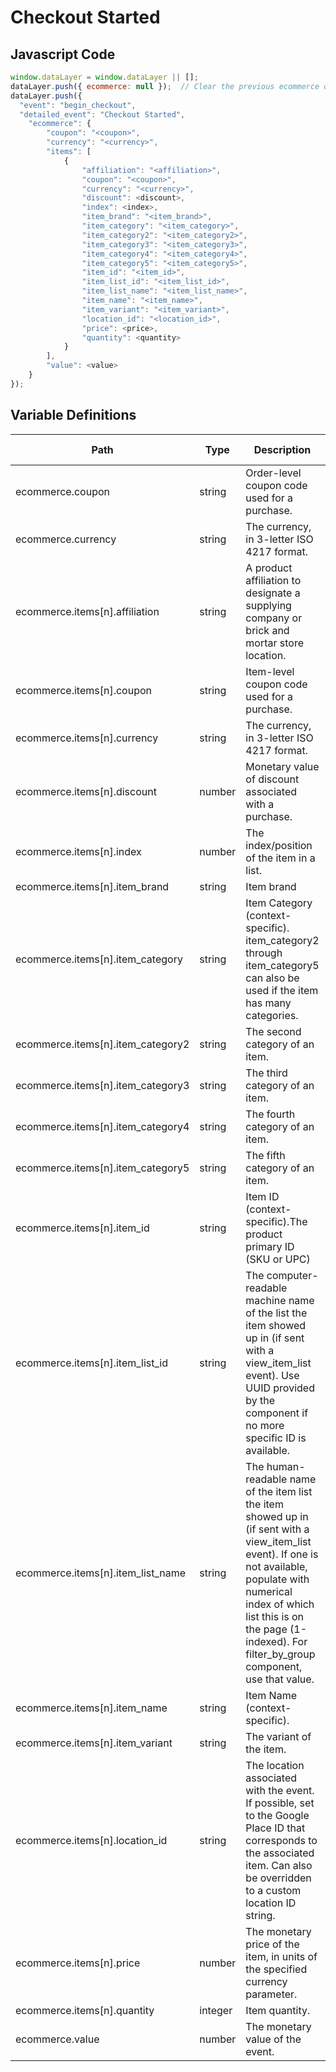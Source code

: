 # Checkout Started

### 

## Javascript Code
```js
window.dataLayer = window.dataLayer || [];
dataLayer.push({ ecommerce: null });  // Clear the previous ecommerce object.
dataLayer.push({
  "event": "begin_checkout",
  "detailed_event": "Checkout Started",
    "ecommerce": {
        "coupon": "<coupon>",
        "currency": "<currency>",
        "items": [
            {
                "affiliation": "<affiliation>",
                "coupon": "<coupon>",
                "currency": "<currency>",
                "discount": <discount>,
                "index": <index>,
                "item_brand": "<item_brand>",
                "item_category": "<item_category>",
                "item_category2": "<item_category2>",
                "item_category3": "<item_category3>",
                "item_category4": "<item_category4>",
                "item_category5": "<item_category5>",
                "item_id": "<item_id>",
                "item_list_id": "<item_list_id>",
                "item_list_name": "<item_list_name>",
                "item_name": "<item_name>",
                "item_variant": "<item_variant>",
                "location_id": "<location_id>",
                "price": <price>,
                "quantity": <quantity>
            }
        ],
        "value": <value>
    }
});
```

## Variable Definitions

|Path|Type|Description|Example|Pattern|Min Length|Max Length|Minimum|Maximum|Multiple Of|
| --- | --- | --- | --- | --- | --- | --- | --- | --- | --- |
|ecommerce.coupon|string|Order-level coupon code used for a purchase.|summer\_fun|||||||
|ecommerce.currency|string|The currency, in 3-letter ISO 4217 format.|USD|||||||
|ecommerce.items[n].affiliation|string|A product affiliation to designate a supplying company or brick and mortar store location.|Google Store|||||||
|ecommerce.items[n].coupon|string|Item-level coupon code used for a purchase.|SUMMER\_FUN|||||||
|ecommerce.items[n].currency|string|The currency, in 3-letter ISO 4217 format.|USD|||||||
|ecommerce.items[n].discount|number|Monetary value of discount associated with a purchase.|2.22|||||||
|ecommerce.items[n].index|number|The index\/position of the item in a list.|1, 2, 3, 4|||||||
|ecommerce.items[n].item_brand|string|Item brand|Gucci|||||||
|ecommerce.items[n].item_category|string|Item Category \(context-specific\). item\_category2 through item\_category5 can also be used if the item has many categories.|pants|||||||
|ecommerce.items[n].item_category2|string|The second category of an item.||||||||
|ecommerce.items[n].item_category3|string|The third category of an item.||||||||
|ecommerce.items[n].item_category4|string|The fourth category of an item.||||||||
|ecommerce.items[n].item_category5|string|The fifth category of an item.||||||||
|ecommerce.items[n].item_id|string|Item ID \(context-specific\).The product primary ID \(SKU or UPC\)|SKU\_12345|||||||
|ecommerce.items[n].item_list_id|string|The computer-readable machine name of the list the item showed up in \(if sent with a view\_item\_list event\). Use UUID provided by the component if no more specific ID is available.|12345abcde12345|||||||
|ecommerce.items[n].item_list_name|string|The human-readable name of the item list the item showed up in \(if sent with a view\_item\_list event\). If one is not available, populate with numerical index of which list this is on the page \(1-indexed\). For filter\_by\_group component, use that value.|filter\_by\_group, recommended\_products, recently\_viewed\_products|||||||
|ecommerce.items[n].item_name|string|Item Name \(context-specific\).|jeggings|||||||
|ecommerce.items[n].item_variant|string|The variant of the item.|Black|||||||
|ecommerce.items[n].location_id|string|The location associated with the event. If possible, set to the Google Place ID that corresponds to the associated item. Can also be overridden to a custom location ID string.|L\_12345|||||||
|ecommerce.items[n].price|number|The monetary price of the item, in units of the specified currency parameter.|9.99|||||||
|ecommerce.items[n].quantity|integer|Item quantity.|1|||||||
|ecommerce.value|number|The monetary value of the event.|7.77, 239.55, 659|||||||




